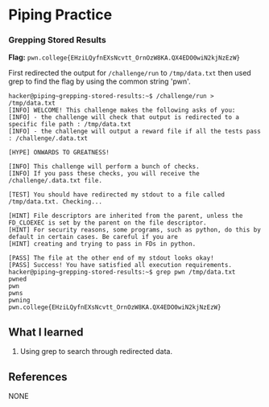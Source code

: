 # Piping Practice 

### Grepping Stored Results 

**Flag:** `pwn.college{EHziLQyfnEXsNcvtt_OrnOzW8KA.QX4EDO0wiN2kjNzEzW}`

First redirected the output for `/challenge/run` to `/tmp/data.txt` then used grep to find the flag by using the common string 'pwn'.

```
hacker@piping~grepping-stored-results:~$ /challenge/run > /tmp/data.txt
[INFO] WELCOME! This challenge makes the following asks of you:
[INFO] - the challenge will check that output is redirected to a specific file path : /tmp/data.txt
[INFO] - the challenge will output a reward file if all the tests pass : /challenge/.data.txt

[HYPE] ONWARDS TO GREATNESS!

[INFO] This challenge will perform a bunch of checks.
[INFO] If you pass these checks, you will receive the /challenge/.data.txt file.

[TEST] You should have redirected my stdout to a file called /tmp/data.txt. Checking...

[HINT] File descriptors are inherited from the parent, unless the FD_CLOEXEC is set by the parent on the file descriptor.
[HINT] For security reasons, some programs, such as python, do this by default in certain cases. Be careful if you are
[HINT] creating and trying to pass in FDs in python.

[PASS] The file at the other end of my stdout looks okay!
[PASS] Success! You have satisfied all execution requirements.
hacker@piping~grepping-stored-results:~$ grep pwn /tmp/data.txt
pwned
pwn
pwns
pwning
pwn.college{EHziLQyfnEXsNcvtt_OrnOzW8KA.QX4EDO0wiN2kjNzEzW}
```

## What I learned

1. Using grep to search through redirected data.

## References

NONE
